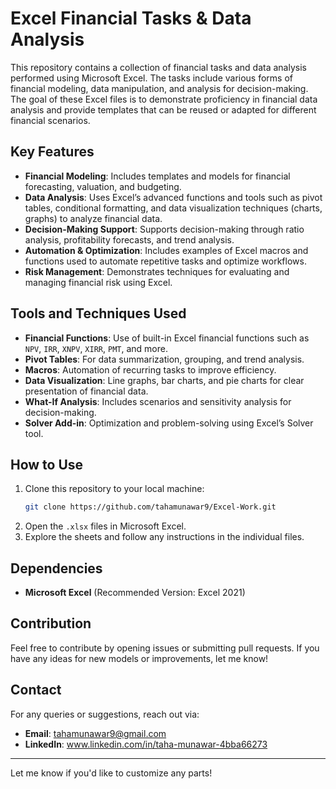 # Excel Financial Tasks & Data Analysis

This repository contains a collection of financial tasks and data analysis performed using Microsoft Excel. The tasks include various forms of financial modeling, data manipulation, and analysis for decision-making. The goal of these Excel files is to demonstrate proficiency in financial data analysis and provide templates that can be reused or adapted for different financial scenarios.

## Key Features

- **Financial Modeling**: Includes templates and models for financial forecasting, valuation, and budgeting.
- **Data Analysis**: Uses Excel’s advanced functions and tools such as pivot tables, conditional formatting, and data visualization techniques (charts, graphs) to analyze financial data.
- **Decision-Making Support**: Supports decision-making through ratio analysis, profitability forecasts, and trend analysis.
- **Automation & Optimization**: Includes examples of Excel macros and functions used to automate repetitive tasks and optimize workflows.
- **Risk Management**: Demonstrates techniques for evaluating and managing financial risk using Excel.

## Tools and Techniques Used

- **Financial Functions**: Use of built-in Excel financial functions such as `NPV`, `IRR`, `XNPV`, `XIRR`, `PMT`, and more.
- **Pivot Tables**: For data summarization, grouping, and trend analysis.
- **Macros**: Automation of recurring tasks to improve efficiency.
- **Data Visualization**: Line graphs, bar charts, and pie charts for clear presentation of financial data.
- **What-If Analysis**: Includes scenarios and sensitivity analysis for decision-making.
- **Solver Add-in**: Optimization and problem-solving using Excel’s Solver tool.

## How to Use

1. Clone this repository to your local machine:
   ```bash
   git clone https://github.com/tahamunawar9/Excel-Work.git
   ```
2. Open the `.xlsx` files in Microsoft Excel.
3. Explore the sheets and follow any instructions in the individual files.

## Dependencies

- **Microsoft Excel** (Recommended Version: Excel 2021)

## Contribution

Feel free to contribute by opening issues or submitting pull requests. If you have any ideas for new models or improvements, let me know!

## Contact

For any queries or suggestions, reach out via:

- **Email**: tahamunawar9@gmail.com
- **LinkedIn**: www.linkedin.com/in/taha-munawar-4bba66273

---

Let me know if you'd like to customize any parts!
